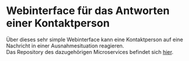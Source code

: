 # Webinterface für das Antworten einer Kontaktperson
Über dieses sehr simple Webinterface kann eine Kontaktperson auf eine Nachricht in einer Ausnahmesituation reagieren.  
Das Repository des dazugehörigen Microservices befindet sich [hier](https://github.com/Archi-Lab-FAE/fae-team-3-service).
